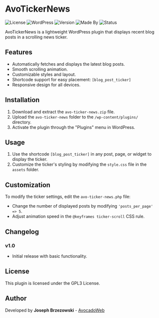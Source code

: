 # AvoTickerNews

![License](https://img.shields.io/badge/license-GPL3-blue)
![WordPress](https://img.shields.io/badge/WordPress-6.5-brightgreen)
![Version](https://img.shields.io/badge/version-1.0-yellow)
![Made By](https://img.shields.io/badge/Made%20by-AvocadoWeb-orange)
![Status](https://img.shields.io/badge/status-Active-success)


AvoTickerNews is a lightweight WordPress plugin that displays recent blog posts in a scrolling news ticker.

## Features
- Automatically fetches and displays the latest blog posts.
- Smooth scrolling animation.
- Customizable styles and layout.
- Shortcode support for easy placement: `[blog_post_ticker]`
- Responsive design for all devices.

## Installation
1. Download and extract the `avo-ticker-news.zip` file.
2. Upload the `avo-ticker-news` folder to the `/wp-content/plugins/` directory.
3. Activate the plugin through the "Plugins" menu in WordPress.

## Usage
1. Use the shortcode `[blog_post_ticker]` in any post, page, or widget to display the ticker.
2. Customize the ticker's styling by modifying the `style.css` file in the `assets` folder.

## Customization
To modify the ticker settings, edit the `avo-ticker-news.php` file:
- Change the number of displayed posts by modifying `'posts_per_page' => 5`.
- Adjust animation speed in the `@keyframes ticker-scroll` CSS rule.

## Changelog
### v1.0
- Initial release with basic functionality.

## License
This plugin is licensed under the GPL3 License.

## Author
Developed by **Joseph Brzezowski** - [AvocadoWeb](https://avocadoweb.net)

